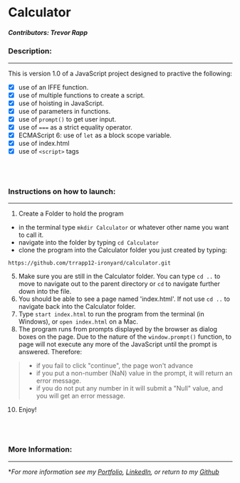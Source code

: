 # Calculator

##### Contributors: Trevor Rapp


### Description:
---

This is version 1.0 of a JavaScript project designed to practive the following: 

- [x] use of an IFFE function.
- [x] use of multiple functions to create a script.
- [x] use of hoisting in JavaScript.
- [x] use of parameters in functions.
- [x] use of `prompt()` to get user input. 
- [x] use of `===` as a strict equality operator. 
- [x] ECMAScript 6: use of `let` as a block scope variable.
- [x] use of index.html
- [x] use of `<script>` tags
<br/>
<br/>

### Instructions on how to launch:
---

1. Create a Folder to hold the program
  - in the terminal type `mkdir Calculator` or whatever other name you want to call it. 
  - navigate into the folder by typing `cd Calculator`
  - clone the program into the Calculator folder you just created by typing: 
 
 ```
https://github.com/trrapp12-ironyard/calculator.git
 ```
  
5. Make sure you are still in the Calculator folder.  You can type `cd ..`  to move to navigate out to the parent directory or `cd` to navigate further down into the file.
6. You should be able to see a page named 'index.html'.  If not use `cd ..` to navigate back into the Calculator folder.  
7. Type `start index.html` to run the program from the terminal (in Windows), or `open index.html` on a Mac.
8. The program runs from prompts displayed by the browser as dialog boxes on the page.  Due to the nature of the `window.prompt()` function, to page will not execute any more of the JavaScript until the prompt is answered.  Therefore: 
> - if you fail to click "continue", the page won't advance
> - if you put a non-number (NaN) value in the prompt, it will return an error message. 
> - if you do not put any number in it will submit a "Null" value, and you will get an error message. 


10. Enjoy!
<br/>
<br/>

### More Information:
---

\**For more information see my [Portfolio](https://trrapp12.github.io/Trevor-Rapp-Portfolio/), [LinkedIn](https://www.linkedin.com/in/trevor-rapp-042a1037), or return to my [Github](https://github.com/trrapp12)*


